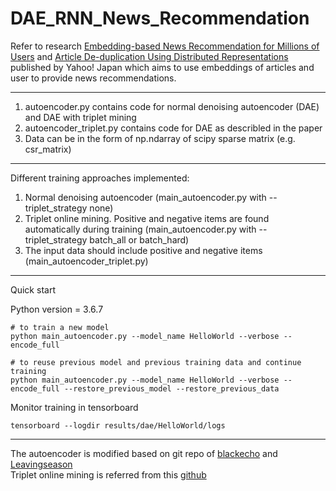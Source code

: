 # DAE_RNN_News_Recommendation

Refer to research [Embedding-based News Recommendation for Millions of Users](https://www.kdd.org/kdd2017/papers/view/embedding-based-news-recommendation-for-millions-of-users)  and [Article De-duplication Using Distributed Representations](http://gdac.uqam.ca/WWW2016-Proceedings/companion/p87.pdf) published by Yahoo! Japan which aims to use embeddings of articles and user to provide news recommendations.

---

1. autoencoder.py contains code for normal denoising autoencoder (DAE) and DAE with triplet mining 
2. autoencoder_triplet.py contains code for DAE as describled in the paper
3. Data can be in the form of np.ndarray of scipy sparse matrix (e.g. csr_matrix)

---

Different training approaches implemented:
1. Normal denoising autoencoder (main_autoencoder.py with --triplet_strategy none) 
2. Triplet online mining. Positive and negative items are found automatically during training (main_autoencoder.py with --triplet_strategy batch_all or batch_hard)
3. The input data should include positive and negative items (main_autoencoder_triplet.py)


---
Quick start

Python version = 3.6.7

```shell
# to train a new model
python main_autoencoder.py --model_name HelloWorld --verbose --encode_full

# to reuse previous model and previous training data and continue training
python main_autoencoder.py --model_name HelloWorld --verbose --encode_full --restore_previous_model --restore_previous_data
```

Monitor training in tensorboard

```shell
tensorboard --logdir results/dae/HelloWorld/logs
```

---
The autoencoder is modified based on git repo of [blackecho](https://gist.github.com/blackecho/3a6e4d512d3aa8aa6cf9) and [Leavingseason](https://github.com/Leavingseason/rnn_recsys)  
Triplet online mining is referred from this [github](https://github.com/omoindrot/tensorflow-triplet-loss)
